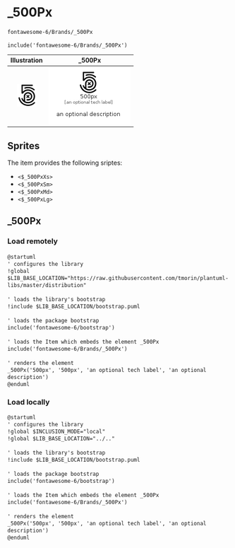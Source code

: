 # _500Px


```text
fontawesome-6/Brands/_500Px
```

```text
include('fontawesome-6/Brands/_500Px')
```



| Illustration | _500Px |
| :---: | :---: |
| ![illustration for Illustration](../../fontawesome-6/Brands/_500Px.png) | ![illustration for _500Px](../../fontawesome-6/Brands/_500Px.Local.png) |



## Sprites
The item provides the following sriptes:

- `<$_500PxXs>`
- `<$_500PxSm>`
- `<$_500PxMd>`
- `<$_500PxLg>`





## _500Px

### Load remotely
```plantuml
@startuml
' configures the library
!global $LIB_BASE_LOCATION="https://raw.githubusercontent.com/tmorin/plantuml-libs/master/distribution"

' loads the library's bootstrap
!include $LIB_BASE_LOCATION/bootstrap.puml

' loads the package bootstrap
include('fontawesome-6/bootstrap')

' loads the Item which embeds the element _500Px
include('fontawesome-6/Brands/_500Px')

' renders the element
_500Px('500px', '500px', 'an optional tech label', 'an optional description')
@enduml
```

### Load locally
```plantuml
@startuml
' configures the library
!global $INCLUSION_MODE="local"
!global $LIB_BASE_LOCATION="../.."

' loads the library's bootstrap
!include $LIB_BASE_LOCATION/bootstrap.puml

' loads the package bootstrap
include('fontawesome-6/bootstrap')

' loads the Item which embeds the element _500Px
include('fontawesome-6/Brands/_500Px')

' renders the element
_500Px('500px', '500px', 'an optional tech label', 'an optional description')
@enduml
```

